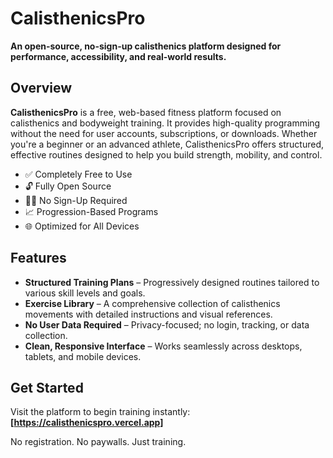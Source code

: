 # CalisthenicsPro

**An open-source, no-sign-up calisthenics platform designed for performance, accessibility, and real-world results.**

## Overview

**CalisthenicsPro** is a free, web-based fitness platform focused on calisthenics and bodyweight training. It provides high-quality programming without the need for user accounts, subscriptions, or downloads. Whether you're a beginner or an advanced athlete, CalisthenicsPro offers structured, effective routines designed to help you build strength, mobility, and control.

- ✅ Completely Free to Use
- 🔓 Fully Open Source
- 🙅‍♂️ No Sign-Up Required
- 📈 Progression-Based Programs
- 🌐 Optimized for All Devices

## Features

- **Structured Training Plans** – Progressively designed routines tailored to various skill levels and goals.
- **Exercise Library** – A comprehensive collection of calisthenics movements with detailed instructions and visual references.
- **No User Data Required** – Privacy-focused; no login, tracking, or data collection.
- **Clean, Responsive Interface** – Works seamlessly across desktops, tablets, and mobile devices.

## Get Started

Visit the platform to begin training instantly:  
**[https://calisthenicspro.vercel.app]**

No registration. No paywalls. Just training.


